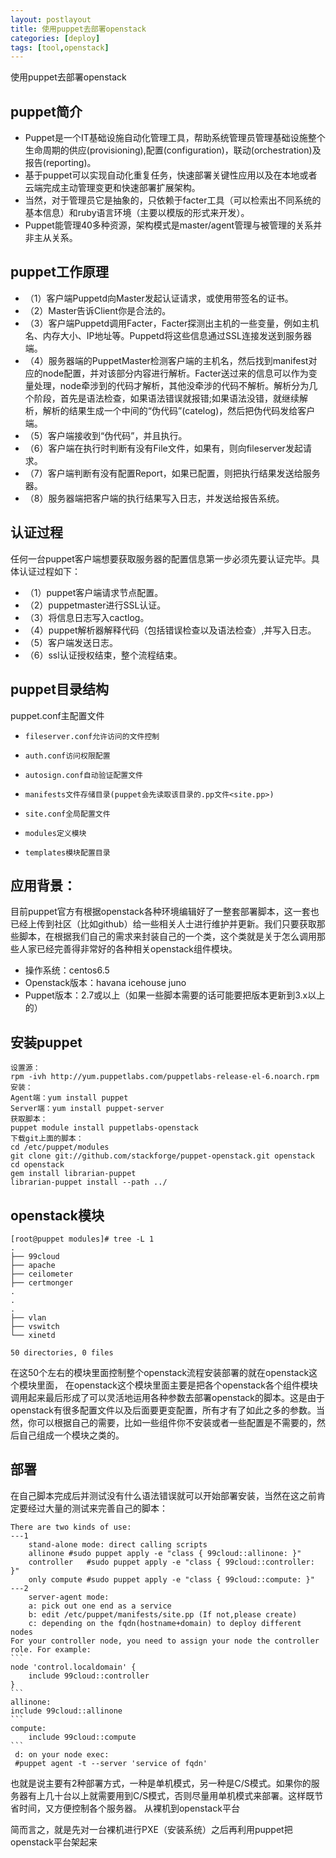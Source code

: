 ```yaml
---
layout: postlayout
title: 使用puppet去部署openstack
categories: [deploy]
tags: [tool,openstack]
---
```


使用puppet去部署openstack

## puppet简介 ##
- Puppet是一个IT基础设施自动化管理工具，帮助系统管理员管理基础设施整个生命周期的供应(provisioning),配置(configuration)，联动(orchestration)及报告(reporting)。
- 基于puppet可以实现自动化重复任务，快速部署关键性应用以及在本地或者云端完成主动管理变更和快速部署扩展架构。
- 当然，对于管理员它是抽象的，只依赖于facter工具（可以检索出不同系统的基本信息）和ruby语言环境（主要以模版的形式来开发）。
- Puppet能管理40多种资源，架构模式是master/agent管理与被管理的关系并非主从关系。
## puppet工作原理 ##
- （1）客户端Puppetd向Master发起认证请求，或使用带签名的证书。
- （2）Master告诉Client你是合法的。
- （3）客户端Puppetd调用Facter，Facter探测出主机的一些变量，例如主机名、内存大小、IP地址等。Puppetd将这些信息通过SSL连接发送到服务器端。
- （4）服务器端的PuppetMaster检测客户端的主机名，然后找到manifest对应的node配置，并对该部分内容进行解析。Facter送过来的信息可以作为变量处理，node牵涉到的代码才解析，其他没牵涉的代码不解析。解析分为几个阶段，首先是语法检查，如果语法错误就报错;如果语法没错，就继续解析，解析的结果生成一个中间的“伪代码”(catelog)，然后把伪代码发给客户端。
- （5）客户端接收到“伪代码”，并且执行。
- （6）客户端在执行时判断有没有File文件，如果有，则向fileserver发起请求。
- （7）客户端判断有没有配置Report，如果已配置，则把执行结果发送给服务器。
- （8）服务器端把客户端的执行结果写入日志，并发送给报告系统。
## 认证过程 ##
 任何一台puppet客户端想要获取服务器的配置信息第一步必须先要认证完毕。具体认证过程如下：

- （1）puppet客户端请求节点配置。
- （2）puppetmaster进行SSL认证。
- （3）将信息日志写入cactlog。
- （4）puppet解析器解释代码（包括错误检查以及语法检查）,并写入日志。
- （5）客户端发送日志。
- （6）ssl认证授权结束，整个流程结束。
## puppet目录结构 ##
puppet.conf主配置文件

-     fileserver.conf允许访问的文件控制
-     auth.conf访问权限配置
-     autosign.conf自动验证配置文件
-     manifests文件存储目录(puppet会先读取该目录的.pp文件<site.pp>)
-     site.conf全局配置文件
-     modules定义模块
-     templates模块配置目录

## 应用背景： ##
目前puppet官方有根据openstack各种环境编辑好了一整套部署脚本，这一套也已经上传到社区（比如github）给一些相关人士进行维护并更新。我们只要获取那些脚本，在根据我们自己的需求来封装自己的一个类，这个类就是关于怎么调用那些人家已经完善得非常好的各种相关openstack组件模块。

- 操作系统：centos6.5
- Openstack版本：havana icehouse juno
- Puppet版本：2.7或以上（如果一些脚本需要的话可能要把版本更新到3.x以上的）
## 安装puppet ##
    设置源：
    rpm -ivh http://yum.puppetlabs.com/puppetlabs-release-el-6.noarch.rpm
    安装：
    Agent端：yum install puppet
    Server端：yum install puppet-server
    获取脚本：
    puppet module install puppetlabs-openstack
    下载git上面的脚本：
    cd /etc/puppet/modules
    git clone git://github.com/stackforge/puppet-openstack.git openstack
    cd openstack
    gem install librarian-puppet
    librarian-puppet install --path ../
## openstack模块 ##
    [root@puppet modules]# tree -L 1
    .
    ├── 99cloud
    ├── apache
    ├── ceilometer
    ├── certmonger
    .
    .
    .
    ├── vlan
    ├── vswitch
    └── xinetd
    
    50 directories, 0 files

在这50个左右的模块里面控制整个openstack流程安装部署的就在openstack这个模块里面，
在openstack这个模块里面主要是把各个openstack各个组件模块调用起来最后形成了可以灵活地运用各种参数去部署openstack的脚本。这是由于openstack有很多配置文件以及后面要更变配置，所有才有了如此之多的参数。当然，你可以根据自己的需要，比如一些组件你不安装或者一些配置是不需要的，然后自己组成一个模块之类的。
## 部署 ##
在自己脚本完成后并测试没有什么语法错误就可以开始部署安装，当然在这之前肯定要经过大量的测试来完善自己的脚本：
    
    There are two kinds of use: 
    ---1 
    	stand-alone mode: direct calling scripts
    	allinone #sudo puppet apply -e "class { 99cloud::allinone: }"
    	controller   #sudo puppet apply -e "class { 99cloud::controller: }"
    	only compute #sudo puppet apply -e "class { 99cloud::compute: }"
    ---2
    	server-agent mode:
    	a: pick out one end as a service
    	b: edit /etc/puppet/manifests/site.pp (If not,please create)
    	c: depending on the fqdn(hostname+domain) to deploy different nodes
    For your controller node, you need to assign your node the controller role. For example:
    ```
    node 'control.localdomain' { 
    	include 99cloud::controller
    }
    ```
    allinone:
    include 99cloud::allinone
    ```
    compute:
    	include 99cloud::compute
    ```
     d: on your node exec:
     #puppet agent -t --server 'service of fqdn' 

也就是说主要有2种部署方式，一种是单机模式，另一种是C/S模式。如果你的服务器有上几十台以上就需要用到C/S模式，否则尽量用单机模式来部署。这样既节省时间，又方便控制各个服务器。
从裸机到openstack平台
 
 
简而言之，就是先对一台裸机进行PXE（安装系统）之后再利用puppet把openstack平台架起来
